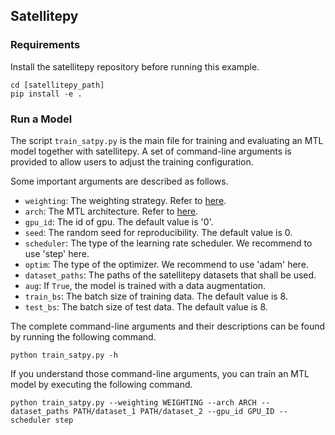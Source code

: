 ## Satellitepy

### Requirements

Install the satellitepy repository before running this example.

```shell
cd [satellitepy_path]
pip install -e .
```

### Run a Model

The script `train_satpy.py` is the main file for training and evaluating an MTL model together with satellitepy. A set of command-line arguments is provided to allow users to adjust the training configuration.

Some important arguments are described as follows.

- `weighting`: The weighting strategy. Refer to [here](../../LibMTL#supported-algorithms).
- `arch`: The MTL architecture. Refer to [here](../../LibMTL#supported-algorithms).
- `gpu_id`: The id of gpu. The default value is '0'.
- `seed`: The random seed for reproducibility. The default value is 0.
- `scheduler`: The type of the learning rate scheduler. We recommend to use 'step' here.
- `optim`: The type of the optimizer. We recommend to use 'adam' here.
- `dataset_paths`: The paths of the satellitepy datasets that shall be used.
- `aug`: If `True`, the model is trained with a data augmentation.
- `train_bs`: The batch size of training data. The default value is 8.
- `test_bs`: The batch size of test data. The default value is 8.

The complete command-line arguments and their descriptions can be found by running the following command.

```shell
python train_satpy.py -h
```

If you understand those command-line arguments, you can train an MTL model by executing the following command.

```shell
python train_satpy.py --weighting WEIGHTING --arch ARCH --dataset_paths PATH/dataset_1 PATH/dataset_2 --gpu_id GPU_ID --scheduler step
```
